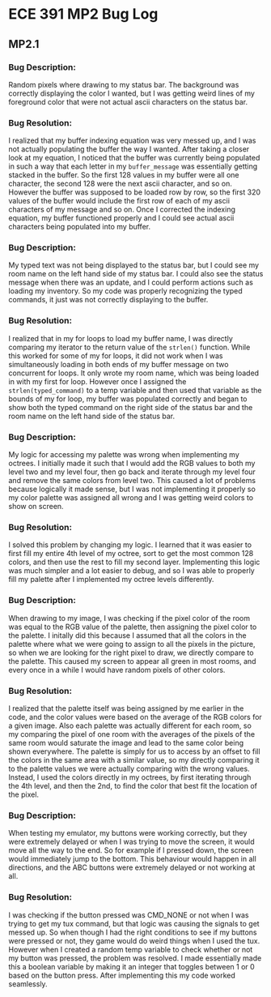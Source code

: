 # ECE 391 MP2 Bug Log

## MP2.1

### Bug Description:

Random pixels where drawing to my status bar. The background was correctly displaying the color I wanted, but I was getting weird lines of my foreground color that were not actual ascii characters on the status bar.

### Bug Resolution:

I realized that my buffer indexing equation was very messed up, and I was not actually populating the buffer the way I wanted. After taking a closer look at my equation, I noticed that the buffer was currently being populated in such a way that each letter in my `buffer_message` was essentially getting stacked in the buffer. So the first 128 values in my buffer were all one character, the second 128 were the next ascii character, and so on. However the buffer was supposed to be loaded row by row, so the first 320 values of the buffer would include the first row of each of my ascii characters of my message and so on. Once I corrected the indexing equation, my buffer functioned properly and I could see actual ascii characters being populated into my buffer.

### Bug Description:

My typed text was not being displayed to the status bar, but I could see my room name on the left hand side of my status bar. I could also see the status message when there was an update, and I could perform actions such as loading my inventory. So my code was properly recognizing the typed commands, it just was not correctly displaying to the buffer.

### Bug Resolution:

I realized that in my for loops to load my buffer name, I was directly comparing my iterator to the return value of the `strlen()` function. While this worked for some of my for loops, it did not work when I was simultaneously loading in both ends of my buffer message on two concurrent for loops. It only wrote my room name, which was being loaded in with my first for loop. However once I assigned the `strlen(typed_command)` to a temp variable and then used that variable as the bounds of my for loop, my buffer was populated correctly and began to show both the typed command on the right side of the status bar and the room name on the left hand side of the status bar.  

### Bug Description:

My logic for accessing my palette was wrong when implementing my octrees. I initially made it such that I would add the RGB values to both my level two and my level four, then go back and iterate through my level four and remove the same colors from level two. This caused a lot of problems because logically it made sense, but I was not implementing it properly so my color palette was assigned all wrong and I was getting weird colors to show on screen.

### Bug Resolution:

I solved this problem by changing my logic. I learned that it was easier to first fill my entire 4th level of my octree, sort to get the most common 128 colors, and then use the rest to fill my second layer. Implementing this logic was much simpler and a lot easier to debug, and so I was able to properly fill my palette after I implemented my octree levels differently.

### Bug Description:

When drawing to my image, I was checking if the pixel color of the room was equal to the RGB value of the palette, then assigning the pixel color to the palette. I initally did this because I assumed that all the colors in the palette where what we were going to assign to all the pixels in the picture, so when we are looking for the right pixel to draw, we directly compare to the palette. This caused my screen to appear all green in most rooms, and every once in a while I would have random pixels of other colors. 

### Bug Resolution:

I realized that the palette itself was being assigned by me earlier in the code, and the color values were based on the average of the RGB colors for a given image. Also each palette was actually different for each room, so my comparing the pixel of one room with the averages of the pixels of the same room would saturate the image and lead to the same color being shown everywhere. The palette is simply for us to access by an offset to fill the colors in the same area with a similar value, so my directly comparing it to the palette values we were actually comparing with the wrong values. Instead, I used the colors directly in my octrees, by first iterating through the 4th level, and then the 2nd, to find the color that best fit the location of the pixel.

### Bug Description:

When testing my emulator, my buttons were working correctly, but they were extremely delayed or when I was trying to move the screen, it would move all the way to the end. So for example if I pressed down, the screen would immediately jump to the bottom. This behaviour would happen in all directions, and the ABC buttons were extremely delayed or not working at all.

### Bug Resolution:

I was checking if the button pressed was CMD_NONE or not when I was trying to get my tux command, but that logic was causing the signals to get messed up. So when though I had the right conditions to see if my buttons were pressed or not, they game would do weird things when I used the tux. However when I created a random temp variable to check whether or not my button was pressed, the problem was resolved. I made essentially made this a boolean variable by making it an integer that toggles between 1 or 0 based on the button press. After implementing this my code worked seamlessly.